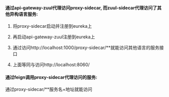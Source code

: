 #### 通过api-gateway-zuul代理访问proxy-sidecar, 而zuul-sidecar代理访问了其他异构语言服务:

 1. 将proxy-sidecar启动并注册到eureka上
 
 2. 再启动api-gateway-zuul注册到eureka上
 
 3. 通过访问http://localhost:1000/proxy-sidecar/**就能访问其他语言的服务接口
 
 4. 上面等同与访问http://localhost:8060/

#### 通过feign调用proxy-sidecar代理访问的服务:

通过proxy-sidecar/**服务名+地址就能访问